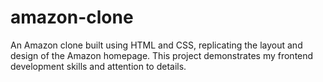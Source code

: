 # amazon-clone
An Amazon clone built using HTML and CSS, replicating the layout and design of the Amazon homepage. This project demonstrates my frontend development skills and attention to details.
